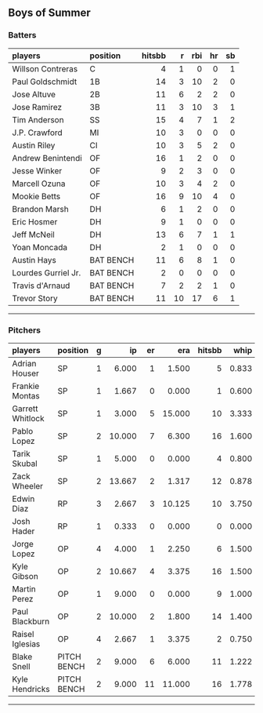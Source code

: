 ## Boys of Summer

### Batters

 
|players             |position  | hitsbb|  r| rbi| hr| sb| 
|:-------------------|:---------|------:|--:|---:|--:|--:| 
|Willson Contreras   |C         |      4|  1|   0|  0|  1| 
|Paul Goldschmidt    |1B        |     14|  3|  10|  2|  0| 
|Jose Altuve         |2B        |     11|  6|   2|  2|  0| 
|Jose Ramirez        |3B        |     11|  3|  10|  3|  1| 
|Tim Anderson        |SS        |     15|  4|   7|  1|  2| 
|J.P. Crawford       |MI        |     10|  3|   0|  0|  0| 
|Austin Riley        |CI        |     10|  3|   5|  2|  0| 
|Andrew Benintendi   |OF        |     16|  1|   2|  0|  0| 
|Jesse Winker        |OF        |      9|  2|   3|  0|  0| 
|Marcell Ozuna       |OF        |     10|  3|   4|  2|  0| 
|Mookie Betts        |OF        |     16|  9|  10|  4|  0| 
|Brandon Marsh       |DH        |      6|  1|   2|  0|  0| 
|Eric Hosmer         |DH        |      9|  1|   0|  0|  0| 
|Jeff McNeil         |DH        |     13|  6|   7|  1|  1| 
|Yoan Moncada        |DH        |      2|  1|   0|  0|  0| 
|Austin Hays         |BAT BENCH |     11|  6|   8|  1|  0| 
|Lourdes Gurriel Jr. |BAT BENCH |      2|  0|   0|  0|  0| 
|Travis d'Arnaud     |BAT BENCH |      7|  2|   2|  1|  0| 
|Trevor Story        |BAT BENCH |     11| 10|  17|  6|  1| 


* * *

### Pitchers

 
|players          |position    |  g|     ip| er|    era| hitsbb|  whip| so|  w| sv| 
|:----------------|:-----------|--:|------:|--:|------:|------:|-----:|--:|--:|--:| 
|Adrian Houser    |SP          |  1|  6.000|  1|  1.500|      5| 0.833|  4|  0|  0| 
|Frankie Montas   |SP          |  1|  1.667|  0|  0.000|      1| 0.600|  2|  0|  0| 
|Garrett Whitlock |SP          |  1|  3.000|  5| 15.000|     10| 3.333|  3|  0|  0| 
|Pablo Lopez      |SP          |  2| 10.000|  7|  6.300|     16| 1.600| 10|  0|  0| 
|Tarik Skubal     |SP          |  1|  5.000|  0|  0.000|      4| 0.800|  5|  0|  0| 
|Zack Wheeler     |SP          |  2| 13.667|  2|  1.317|     12| 0.878| 19|  2|  0| 
|Edwin Diaz       |RP          |  3|  2.667|  3| 10.125|     10| 3.750|  4|  0|  1| 
|Josh Hader       |RP          |  1|  0.333|  0|  0.000|      0| 0.000|  0|  0|  1| 
|Jorge Lopez      |OP          |  4|  4.000|  1|  2.250|      6| 1.500|  4|  0|  1| 
|Kyle Gibson      |OP          |  2| 10.667|  4|  3.375|     16| 1.500| 15|  0|  0| 
|Martin Perez     |OP          |  1|  9.000|  0|  0.000|      9| 1.000|  5|  1|  0| 
|Paul Blackburn   |OP          |  2| 10.000|  2|  1.800|     14| 1.400|  7|  1|  0| 
|Raisel Iglesias  |OP          |  4|  2.667|  1|  3.375|      2| 0.750|  7|  0|  3| 
|Blake Snell      |PITCH BENCH |  2|  9.000|  6|  6.000|     11| 1.222| 12|  0|  0| 
|Kyle Hendricks   |PITCH BENCH |  2|  9.000| 11| 11.000|     16| 1.778|  4|  0|  0| 


* * *


